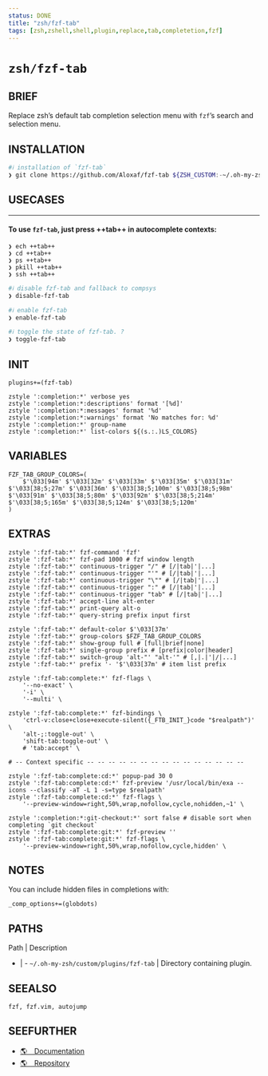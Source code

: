 ```yaml
---
status: DONE
title: "zsh/fzf-tab"
tags: [zsh,zshell,shell,plugin,replace,tab,completetion,fzf]
---
```


# `zsh/fzf-tab`

## BRIEF

Replace zsh’s default tab completion selection menu with `fzf`’s search and selection menu.

## INSTALLATION


```bash
#ℹ︎ installation of `fzf-tab`
❯ git clone https://github.com/Aloxaf/fzf-tab ${ZSH_CUSTOM:-~/.oh-my-zsh/custom}/plugins/fzf-tab
```


## USECASES

----
#### To use `fzf-tab`, just press ++tab++ in autocomplete contexts:

    ❯ ech ++tab++
    ❯ cd ++tab++
    ❯ ps ++tab++
    ❯ pkill ++tab++
    ❯ ssh ++tab++


```bash
#ℹ︎ disable fzf-tab and fallback to compsys
❯ disable-fzf-tab
```


```bash
#ℹ︎ enable fzf-tab
❯ enable-fzf-tab
```


```bash
#ℹ︎ toggle the state of fzf-tab. ?
❯ toggle-fzf-tab
```



## INIT

    plugins+=(fzf-tab)

    zstyle ':completion:*' verbose yes
    zstyle ':completion:*:descriptions' format '[%d]'
    zstyle ':completion:*:messages' format '%d'
    zstyle ':completion:*:warnings' format 'No matches for: %d'
    zstyle ':completion:*' group-name
    zstyle ':completion:*' list-colors ${(s.:.)LS_COLORS}

## VARIABLES

    FZF_TAB_GROUP_COLORS=(
        $'\033[94m' $'\033[32m' $'\033[33m' $'\033[35m' $'\033[31m' $'\033[38;5;27m' $'\033[36m' $'\033[38;5;100m' $'\033[38;5;98m' $'\033[91m' $'\033[38;5;80m' $'\033[92m' $'\033[38;5;214m' $'\033[38;5;165m' $'\033[38;5;124m' $'\033[38;5;120m'
    )

## EXTRAS

    zstyle ':fzf-tab:*' fzf-command 'fzf'
    zstyle ':fzf-tab:*' fzf-pad 1000 # fzf window length
    zstyle ':fzf-tab:*' continuous-trigger "/" # [/|tab|'|...]
    zstyle ':fzf-tab:*' continuous-trigger "'" # [/|tab|'|...]
    zstyle ':fzf-tab:*' continuous-trigger "\"" # [/|tab|'|...]
    zstyle ':fzf-tab:*' continuous-trigger ":" # [/|tab|'|...]
    zstyle ':fzf-tab:*' continuous-trigger "tab" # [/|tab|'|...]
    zstyle ':fzf-tab:*' accept-line alt-enter
    zstyle ':fzf-tab:*' print-query alt-o
    zstyle ':fzf-tab:*' query-string prefix input first

    zstyle ':fzf-tab:*' default-color $'\033[37m'
    zstyle ':fzf-tab:*' group-colors $FZF_TAB_GROUP_COLORS
    zstyle ':fzf-tab:*' show-group full # [full|brief|none]
    zstyle ':fzf-tab:*' single-group prefix # [prefix|color|header]
    zstyle ':fzf-tab:*' switch-group 'alt-"' "alt-'" # [,|.|'|/|...]
    zstyle ':fzf-tab:*' prefix '· '$'\033[37m' # item list prefix

    zstyle ':fzf-tab:complete:*' fzf-flags \
        '--no-exact' \
        '-i' \
        '--multi' \

    zstyle ':fzf-tab:complete:*' fzf-bindings \
        'ctrl-v:close+close+execute-silent({_FTB_INIT_}code "$realpath")' \
        'alt-;:toggle-out' \
        'shift-tab:toggle-out' \
        # 'tab:accept' \

    # -- Context specific -- -- -- -- -- -- -- -- -- -- -- -- -- -- --

    zstyle ':fzf-tab:complete:cd:*' popup-pad 30 0
    zstyle ':fzf-tab:complete:cd:*' fzf-preview '/usr/local/bin/exa --icons --classify -aT -L 1 -s=type $realpath'
    zstyle ':fzf-tab:complete:cd:*' fzf-flags \
        '--preview-window=right,50%,wrap,nofollow,cycle,nohidden,~1' \

    zstyle ':completion:*:git-checkout:*' sort false # disable sort when completing `git checkout`
    zstyle ':fzf-tab:complete:git:*' fzf-preview ''
    zstyle ':fzf-tab:complete:git:*' fzf-flags \
        '--preview-window=right,50%,wrap,nofollow,cycle,hidden' \


## NOTES

You can include hidden files in completions with:

    _comp_options+=(globdots)

## PATHS

Path | Description
- | -
`~/.oh-my-zsh/custom/plugins/fzf-tab` | Directory containing plugin.

## SEEALSO

    fzf, fzf.vim, autojump

## SEEFURTHER

- [🌎 Documentation](https://github.com/Aloxaf/fzf-tab/wiki)
- [🌎 Repository](https://github.com/Aloxaf/fzf-tab)
